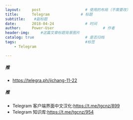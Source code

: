 ```yaml
---
layout:     post                    # 使用的布局（不需要改）
title:      Telegram              # 标题 
subtitle:    #副标题
date:       2018-04-24              # 时间
author:     Power-User                      # 作者
header-img:     #这篇文章标题背景图片
catalog: true                       # 是否归档
tags:                               #标签
    - Telegram

---
```


##### 推
- <https://telegra.ph/jichang-11-22>

##### 推
- Telegram 客户端界面中文汉化:<https://t.me/tgcnz/899>
- Telegram 知识库:<https://t.me/tgcnz/954>


